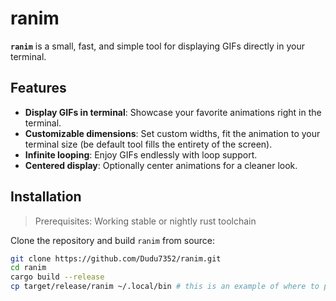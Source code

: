 # ranim

**`ranim`** is a small, fast, and simple tool for displaying GIFs directly in your terminal.

## Features

- **Display GIFs in terminal**: Showcase your favorite animations right in the terminal.
- **Customizable dimensions**: Set custom widths, fit the animation to your terminal size (be default tool fills the entirety of the screen).
- **Infinite looping**: Enjoy GIFs endlessly with loop support.
- **Centered display**: Optionally center animations for a cleaner look.

## Installation

> Prerequisites:
> Working stable or nightly rust toolchain

Clone the repository and build `ranim` from source:

```bash
git clone https://github.com/Dudu7352/ranim.git
cd ranim
cargo build --release
cp target/release/ranim ~/.local/bin # this is an example of where to put the binary
```

